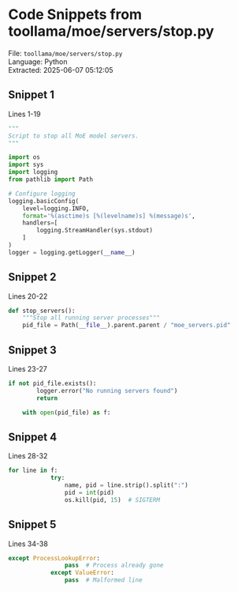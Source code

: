 # Code Snippets from toollama/moe/servers/stop.py

File: `toollama/moe/servers/stop.py`  
Language: Python  
Extracted: 2025-06-07 05:12:05  

## Snippet 1
Lines 1-19

```Python
"""
Script to stop all MoE model servers.
"""

import os
import sys
import logging
from pathlib import Path

# Configure logging
logging.basicConfig(
    level=logging.INFO,
    format='%(asctime)s [%(levelname)s] %(message)s',
    handlers=[
        logging.StreamHandler(sys.stdout)
    ]
)
logger = logging.getLogger(__name__)
```

## Snippet 2
Lines 20-22

```Python
def stop_servers():
    """Stop all running server processes"""
    pid_file = Path(__file__).parent.parent / "moe_servers.pid"
```

## Snippet 3
Lines 23-27

```Python
if not pid_file.exists():
        logger.error("No running servers found")
        return

    with open(pid_file) as f:
```

## Snippet 4
Lines 28-32

```Python
for line in f:
            try:
                name, pid = line.strip().split(":")
                pid = int(pid)
                os.kill(pid, 15)  # SIGTERM
```

## Snippet 5
Lines 34-38

```Python
except ProcessLookupError:
                pass  # Process already gone
            except ValueError:
                pass  # Malformed line
```

